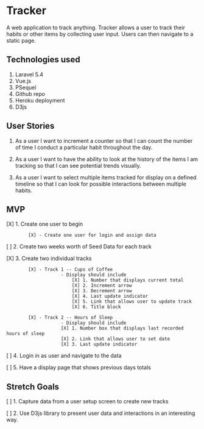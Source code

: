 # Tracker



A web application to track anything. Tracker allows a user to track their habits or other items by collecting user input. Users can then navigate to a static page.

## Technologies used
1. Laravel 5.4
2. Vue.js
3. PSequel
4. Github repo
5. Heroku deployment
6. D3js

## User Stories



1. As a user I want to increment a counter so that I can count the number of time I conduct a particular habit throughout the day.

2. As a user I want to have the ability to look at the history of the items I am tracking so that I can see potential trends visually.

3. As a user I want to select multiple items tracked for display on a defined timeline so that I can look for possible interactions between multiple habits.


## MVP


[X] 1. Create one user to begin

			[X]	- Create one user for login and assign data

[ ] 2. Create two weeks worth of Seed Data for each track

[X] 3. Create two individual tracks

			[X] - Track 1 -- Cups of Coffee
						- Display should include
							[X] 1. Number that displays current total
							[X] 2. Increment arrow
							[X] 3. Decrement arrow
							[X] 4. Last update indicator
							[X] 5. Link that allows user to update track
							[X] 6. Title block

			[X] - Track 2 -- Hours of Sleep
						- Display should include
						[X] 1. Number box that displays last recorded hours of sleep
						[X] 2. Link that allows user to set date
						[X] 3. Last update indicator

[ ] 4. Login in as user and navigate to the data

[ ] 5. Have a display page that shows previous days totals

## Stretch Goals


[ ] 1. Capture data from a user setup screen to create new tracks

[ ] 2. Use D3js library to present user data and interactions in an interesting way.

